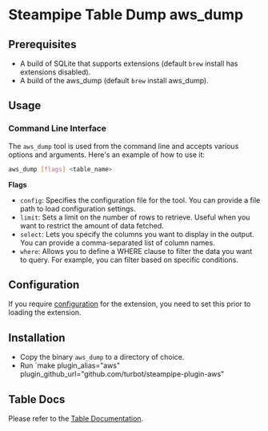 # Steampipe Table Dump aws_dump

## Prerequisites
- A build of SQLite that supports extensions (default `brew` install has extensions disabled).
- A build of the aws_dump (default `brew` install aws_dump).

## Usage

### Command Line Interface

The `aws_dump` tool is used from the command line and accepts various options and arguments. Here's an example of how to use it:

```bash
aws_dump [flags] <table_name>
```

**Flags**

* `config`: Specifies the configuration file for the tool. You can provide a file path to load configuration settings.
* `limit`: Sets a limit on the number of rows to retrieve. Useful when you want to restrict the amount of data fetched.
* `select`: Lets you specify the columns you want to display in the output. You can provide a comma-separated list of column names.
* `where`: Allows you to define a WHERE clause to filter the data you want to query. For example, you can filter based on specific conditions.

## Configuration
If you require [configuration](https://hub.steampipe.io/plugins/turbot/aws#configuration) for the extension, you need to set this prior to loading the extension.

## Installation

- Copy the binary `aws_dump` to a directory of choice.
- Run `make plugin_alias="aws" plugin_github_url="github.com/turbot/steampipe-plugin-aws"

## Table Docs

Please refer to the [Table Documentation](https://hub.steampipe.io/plugins/turbot/aws/tables).